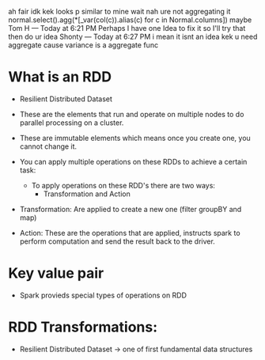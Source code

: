 ah fair
idk kek
looks p similar to mine
wait
nah
ure not aggregating it
normal.select().agg(*[_var(col(c)).alias(c) for c in Normal.columns]) 
maybe
Tom H — Today at 6:21 PM
Perhaps
I have one Idea to fix it
so I'll try that
then do ur idea
Shonty — Today at 6:27 PM
i mean it isnt an idea kek
u need aggregate
cause variance is a aggregate func


# What is an RDD

- Resilient Distributed Dataset
- These are the elements that run and operate on multiple nodes to do parallel processing on a cluster. 
- These are immutable elements which means once you create one, you cannot change it. 
- You can apply multiple operations on these RDDs to achieve a certain task:
    - To apply operations on these RDD's there are two ways:
        - Transformation and Action

- Transformation: Are applied to create a new one (filter groupBY and map)
- Action: These are the operations that are applied, instructs spark to perform computation and send the result back to the driver.



# Key value pair
- Spark provieds special types of operations on RDD

# RDD Transformations: 
- Resilient Distributed Dataset -> one of first fundamental data structures 
